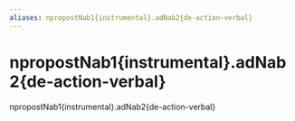 ```yaml
---
aliases: npropostNab1{instrumental}.adNab2{de-action-verbal}
---
```

# npropostNab1{instrumental}.adNab2{de-action-verbal}

npropostNab1{instrumental}.adNab2{de-action-verbal}